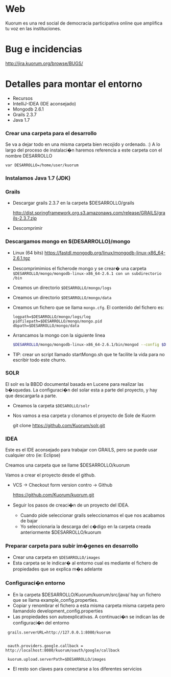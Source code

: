 # Web
Kuorum es una red social de democracia participativa online que amplifica tu voz en las instituciones.

# Bug e incidencias
http://jira.kuorum.org/browse/BUGS/

# Detalles para montar el entorno
* Recursos
* IntelliJ-IDEA (IDE aconsejado)
* Mongodb 2.6.1
* Grails 2.3.7
* Java 1.7

### Crear una carpeta para el desarrollo
Se va a dejar todo en una misma carpeta bien recojido y ordenado. :) A lo largo del proceso de instalaci�n haremos
referencia a este carpeta con el nombre DESARROLLO

    var DESARROLLO=/home/user/kuorum

### Instalamos Java 1.7 (JDK)

### Grails
* Descargar grails 2.3.7 en la carpeta $DESARROLLO/grails

    http://dist.springframework.org.s3.amazonaws.com/release/GRAILS/grails-2.3.7.zip

* Descomprimir

### Descargamos mongo en $(DESARROLLO)/mongo
* Linux (64 bits) https://fastdl.mongodb.org/linux/mongodb-linux-x86_64-2.6.1.tgz
* Descomprimimios el ficherode mongo y se crear� una carpeta `$DESARROLLO/mongo/mongodb-linux-x86_64-2.6.1 con un subdirectorio /bin`
* Creamos un directorio `$DESARROLLO/mongo/logs`
* Creamos un directorio `$DESARROLLO/mongo/data`
* Creamos un fichero que se llama `mongo.cfg`. El contenido del fichero es:

    ```properties
    logpath=$DESARROLLO/mongo/logs/log
    pidfilepath=$DESARROLLO/mongo/mongo.pid
    dbpath=$DESARROLLO/mongo/data
    ```

* Arrancamos la mongo con la siguiente linea
    ```bash
    $DESARROLLO/mongo/mongodb-linux-x86_64-2.6.1/bin/mongod --config $DESARROLLO/mongo/mongo.cfg
    ```
* TIP: crear un script llamado startMongo.sh que te facilite la vida para no escribir todo este churro.

### SOLR
El solr es la BBDD documental basada en Lucene para realizar las b�squedas.
La configuraci�n del solar esta a parte del proyecto, y hay que descargarla a parte.
* Creamos la carpeta `$DESAROLLO/solr`
* Nos vamos a esa carpeta y clonamos el proyecto de Sole de Kuorm

    git clone https://github.com/Kuorum/solr.git

### IDEA
Este es el IDE aconsejado para trabajar con GRAILS, pero se puede usar cualquier otro (ie: Eclipse)

Creamos una carpeta que se llame $DESARROLLO/kuorum

Vamos a crear el proyecto desde el github.
* VCS -> Checkout form version contro -> Github

    https://github.com/Kuorum/kuorum.git

* Seguir los pasos de creaci�n de un proyecto del IDEA.
    * Cuando pide seleccionar grails seleccionamos el que nos acabamos de bajar
    * Yo seleccionaria la descarga del c�digo en la carpeta creada anteriormente $DESARROLLO/kuorum
### Preparar carpeta para subir im�genes en desarrollo
* Crear una carpeta en `$DESARROLLO/images`
* Esta carpeta se le indicar� al entorno cual es mediante el fichero de propiedades que se explica m�s adelante

### Configuraci�n entorno
* En la carpeta $DESARROLLO/Kuorum/kuorum/src/java/ hay un fichero que se llama example_config.properties.
* Copiar y renombrar el fichero a esta misma carpeta misma carpeta pero llamandolo development_config.properties
* Las propiedades son autoexplicativas. A continuaci�n se indican las de configuraci�n del entorno

```properties
 grails.serverURL=http://127.0.0.1:8080/kuorum


 oauth.providers.google.callback = http://localhost:8080/kuorum/oauth/google/callback

 kuorum.upload.serverPath=$DESARROLLO/images
 ```
 * El resto son claves para conectarse a los diferentes servicios